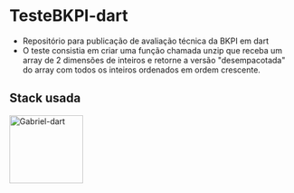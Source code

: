 # TesteBKPI-dart
- Repositório para publicação de avaliação técnica da BKPI em dart
- O teste consistia em criar uma função chamada unzip que receba um array de 2 dimensões de inteiros e retorne a versão "desempacotada" do array com todos os inteiros ordenados em ordem crescente.

## Stack usada
<div>
<img align="center" alt="Gabriel-dart" height="120" width="130" src="https://cdn.jsdelivr.net/gh/devicons/devicon/icons/dart/dart-plain-wordmark.svg">
</div>
